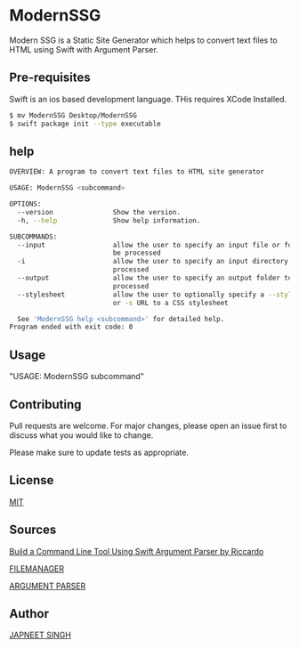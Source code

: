 # ModernSSG
 Modern SSG is a Static Site Generator which helps to convert text files to HTML using Swift with Argument Parser.

## Pre-requisites
Swift is an ios based development language. THis requires XCode Installed.

```bash
$ mv ModernSSG Desktop/ModernSSG
$ swift package init --type executable
```

## help
```bash
OVERVIEW: A program to convert text files to HTML site generator

USAGE: ModernSSG <subcommand>

OPTIONS:
  --version               Show the version.
  -h, --help              Show help information.

SUBCOMMANDS:
  --input                 allow the user to specify an input file or folder to
                          be processed
  -i                      allow the user to specify an input directory to be
                          processed
  --output                allow the user to specify an output folder to be
                          processed
  --stylesheet            allow the user to optionally specify a --stylesheet
                          or -s URL to a CSS stylesheet 

  See 'ModernSSG help <subcommand>' for detailed help.
Program ended with exit code: 0
```

## Usage
"USAGE: ModernSSG subcommand"

## Contributing
Pull requests are welcome. For major changes, please open an issue first to discuss what you would like to change.

Please make sure to update tests as appropriate.

## License
[MIT](https://choosealicense.com/licenses/mit/)

## Sources
[Build a Command Line Tool Using Swift Argument Parser by Riccardo](https://betterprogramming.pub/build-a-command-line-tool-using-swift-argument-parser-f7d9443b785)

[FILEMANAGER](https://developer.apple.com/documentation/foundation/filemanager/)

[ARGUMENT PARSER](https://github.com/apple/swift-argument-parser)

## Author
[JAPNEET SINGH](https://github.com/japneetsingh035)
